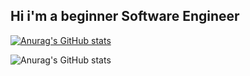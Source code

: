 ## Hi i'm a beginner Software Engineer

[![Anurag's GitHub stats](https://github-readme-stats.vercel.app/api?username=black-fen1x&show_icons=true?hide=commits)](https://github.com/black-fen1x)

![Anurag's GitHub stats](https://github-readme-stats.vercel.app/api?username=black-fen1x&count_private=true)
<!--
**black-fen1x/black-fen1x** is a ✨ _special_ ✨ repository because its `README.md` (this file) appears on your GitHub profile.

Here are some ideas to get you started:

- 🔭 I’m currently working on ...
- 🌱 I’m currently learning ...
- 👯 I’m looking to collaborate on ...
- 🤔 I’m looking for help with ...
- 💬 Ask me about ...
- 📫 How to reach me: ...
- 😄 Pronouns: ...
- ⚡ Fun fact: ...
-->
